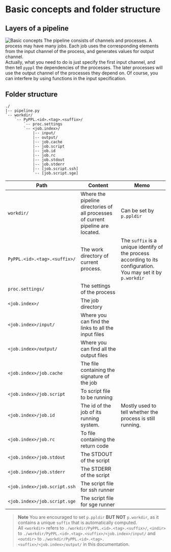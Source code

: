 # Basic concepts and folder structure

<!-- toc -->

## Layers of a pipeline
![Basic concepts](https://github.com/pwwang/pyppl/raw/master/docs/concept.png)
The pipeline consists of channels and processes. A process may have many jobs. Each job uses the corresponding elements from the input channel of the process, and generates values for output channel.  
Actually, what you need to do is just specify the first input channel, and then tell `pyppl` the dependencies of the processes. The later processes will use the output channel of the processes they depend on. Of course, you can interfere by using functions in the input specification.

## Folder structure
```
./
|-- pipeline.py
`-- workdir/
	`-- PyPPL.<id>.<tag>.<suffix>/
		`-- proc.settings
		`-- <job.index>/
			|-- input/
			|-- output/
			|-- job.cache
			|-- job.script
			|-- job.id
			|-- job.rc
			|-- job.stdout
			|-- job.stderr
			|-- [job.script.ssh]
			`-- [job.script.sge]
```

| Path | Content | Memo |
|------|---------|------|
|`workdir/`|Where the pipeline directories of all processes of current pipeline are located.|Can be set by `p.ppldir`|
|`PyPPL.<id>.<tag>.<suffix>/`|The work directory of current process.|The `suffix` is a unique identify of the process according to its configuration.<br/>You may set it by `p.workdir`|
|`proc.settings/`|The settings of the process||
|`<job.index>/`|The job directory||
|`<job.index>/input/`|Where you can find the links to all the input files||
|`<job.index>/output/`|Where you can find all the output files||
|`<job.index>/job.cache`|The file containing the signature of the job||
|`<job.index>/job.script`|To script file to be running||
|`<job.index>/job.id`|The id of the job of its running system.|Mostly used to tell whether the process is still running.|
|`<job.index>/job.rc`|To file containing the return code||
|`<job.index>/job.stdout`|The STDOUT of the script||
|`<job.index>/job.stderr`|The STDERR of the script||
|`<job.index>/job.script.ssh`|The script file for ssh runner||
|`<job.index>/job.script.sge`|The script file for sge runner||

> **Note**  You are encouraged to set `p.ppldir` **BUT NOT** `p.workdir`, as it contains a unique `suffix` that is automatically computed.  
All `<workdir>` refers to `./workdir/PyPPL.<id>.<tag>.<suffix>/`, `<indir>` to `./workdir/PyPPL.<id>.<tag>.<suffix>/<job.index>/input/` and `<outdir>` to `./workdir/PyPPL.<id>.<tag>.<suffix>/<job.index>/output/` in this documentation.